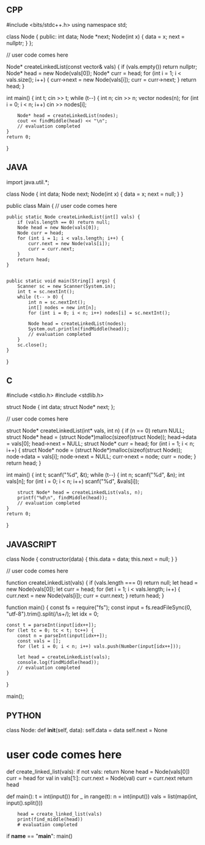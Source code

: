 ## CPP

#include <bits/stdc++.h>
using namespace std;

class Node {
  public:
    int data;
    Node *next;
    Node(int x) {
        data = x;
        next = nullptr;
    }
};

// user code comes here

Node* createLinkedList(const vector<int>& vals) {
    if (vals.empty()) return nullptr;
    Node* head = new Node(vals[0]);
    Node* curr = head;
    for (int i = 1; i < vals.size(); i++) {
        curr->next = new Node(vals[i]);
        curr = curr->next;
    }
    return head;
}


int main() {
    int t;
    cin >> t;
    while (t--) {
        int n;
        cin >> n;
        vector<int> nodes(n);
        for (int i = 0; i < n; i++) cin >> nodes[i];

        Node* head = createLinkedList(nodes);
        cout << findMiddle(head) << "\n";
        // evaluation completed
    }
    return 0;
}


## JAVA

import java.util.*;

class Node {
    int data;
    Node next;
    Node(int x) {
        data = x;
        next = null;
    }
}

public class Main {
    // user code comes here

    public static Node createLinkedList(int[] vals) {
        if (vals.length == 0) return null;
        Node head = new Node(vals[0]);
        Node curr = head;
        for (int i = 1; i < vals.length; i++) {
            curr.next = new Node(vals[i]);
            curr = curr.next;
        }
        return head;
    }


    public static void main(String[] args) {
        Scanner sc = new Scanner(System.in);
        int t = sc.nextInt();
        while (t-- > 0) {
            int n = sc.nextInt();
            int[] nodes = new int[n];
            for (int i = 0; i < n; i++) nodes[i] = sc.nextInt();

            Node head = createLinkedList(nodes);
            System.out.println(findMiddle(head));
            // evaluation completed
        }
        sc.close();
    }
}


## C

#include <stdio.h>
#include <stdlib.h>

struct Node {
    int data;
    struct Node* next;
};

// user code comes here

struct Node* createLinkedList(int* vals, int n) {
    if (n == 0) return NULL;
    struct Node* head = (struct Node*)malloc(sizeof(struct Node));
    head->data = vals[0];
    head->next = NULL;
    struct Node* curr = head;
    for (int i = 1; i < n; i++) {
        struct Node* node = (struct Node*)malloc(sizeof(struct Node));
        node->data = vals[i];
        node->next = NULL;
        curr->next = node;
        curr = node;
    }
    return head;
}


int main() {
    int t;
    scanf("%d", &t);
    while (t--) {
        int n;
        scanf("%d", &n);
        int vals[n];
        for (int i = 0; i < n; i++) scanf("%d", &vals[i]);

        struct Node* head = createLinkedList(vals, n);
        printf("%d\n", findMiddle(head));
        // evaluation completed
    }
    return 0;
}


## JAVASCRIPT

class Node {
    constructor(data) {
        this.data = data;
        this.next = null;
    }
}

// user code comes here

function createLinkedList(vals) {
    if (vals.length === 0) return null;
    let head = new Node(vals[0]);
    let curr = head;
    for (let i = 1; i < vals.length; i++) {
        curr.next = new Node(vals[i]);
        curr = curr.next;
    }
    return head;
}


function main() {
    const fs = require("fs");
    const input = fs.readFileSync(0, "utf-8").trim().split(/\s+/);
    let idx = 0;

    const t = parseInt(input[idx++]);
    for (let tc = 0; tc < t; tc++) {
        const n = parseInt(input[idx++]);
        const vals = [];
        for (let i = 0; i < n; i++) vals.push(Number(input[idx++]));

        let head = createLinkedList(vals);
        console.log(findMiddle(head));
        // evaluation completed
    }
}

main();


## PYTHON

class Node:
    def __init__(self, data):
        self.data = data
        self.next = None

# user code comes here

def create_linked_list(vals):
    if not vals: return None
    head = Node(vals[0])
    curr = head
    for val in vals[1:]:
        curr.next = Node(val)
        curr = curr.next
    return head


def main():
    t = int(input())
    for _ in range(t):
        n = int(input())
        vals = list(map(int, input().split()))

        head = create_linked_list(vals)
        print(find_middle(head))
        # evaluation completed

if __name__ == "__main__":
    main()
